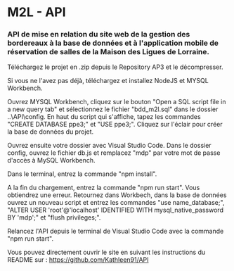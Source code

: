 # M2L - API

### API de mise en relation du site web de la gestion des bordereaux à la base de données et à l'application mobile de réservation de salles de la Maison des Ligues de Lorraine.

Téléchargez le projet en .zip depuis le Repository AP3 et le décompresser.

Si vous ne l'avez pas déjà, téléchargez et installez NodeJS et MYSQL Workbench.

Ouvrez MYSQL Workbench, cliquez sur le bouton "Open a SQL script file in a new query tab" et sélectionnez le fichier "bdd_m2l.sql" dans le dossier ..\API\config.
En haut du script qui s'affiche, tapez les commandes "CREATE DATABASE ppe3;" et "USE ppe3;". Cliquez sur l'éclair pour créer la base de données du projet.

Ouvrez ensuite votre dossier avec Visual Studio Code.
Dans le dossier config, ouvrez le fichier db.js et remplacez "mdp" par votre mot de passe d'accès à MySQL Workbench.

Dans le terminal, entrez la commande "npm install".

A la fin du chargement, entrez la commande "npm run start". Vous obtiendrez une erreur.
Retournez dans Workbech, dans la base de données ouvrez un nouveau script et entrez les commandes "use name_database;", "ALTER USER 'root'@'localhost' IDENTIFIED WITH mysql_native_password BY 'mdp';" et "flush privileges;".

Relancez l'API depuis le terminal de Visual Studio Code avec la commande "npm run start".

Vous pouvez directement ouvrir le site en suivant les instructions du README sur :
https://github.com/Kathleen91/API
